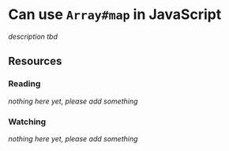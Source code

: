 # Can use `Array#map` in JavaScript

_description tbd_

## Resources

### Reading

_nothing here yet, please add something_

### Watching

_nothing here yet, please add something_
